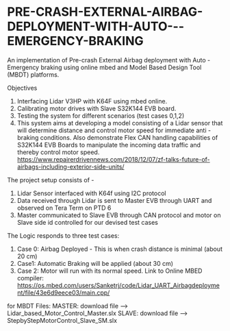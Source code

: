 # PRE-CRASH-EXTERNAL-AIRBAG-DEPLOYMENT-WITH-AUTO---EMERGENCY-BRAKING
An implementation of Pre-crash External Airbag deployment with Auto - Emergency braking using online mbed and Model Based Design Tool (MBDT) platforms.

Objectives
1. Interfacing Lidar V3HP with K64F using mbed online.
2. Calibrating motor drives with Slave S32K144 EVB board.
3. Testing the system for different scenarios (test cases 0,1,2)
4. This system aims at developing a model consisting of a Lidar sensor that will determine distance and control motor speed for immediate anti - braking conditions. Also demonstrate Flex CAN handling capabilities of S32K144 EVB Boards to manipulate the incoming data traffic and thereby control motor speed.
https://www.repairerdrivennews.com/2018/12/07/zf-talks-future-of-airbags-including-exterior-side-units/


The project setup consists of -
1. Lidar Sensor interfaced with K64f using I2C protocol
2. Data received through Lidar is sent to Master EVB through UART and observed on Tera Term on PTD 6
3. Master communicated to Slave EVB through CAN protocol and motor on Slave side id controlled for our devised test cases

The Logic responds to three test cases:
1. Case 0: Airbag Deployed - This is when crash distance is minimal (about 20 cm)
2. Case1: Automatic Braking will be applied (about 30 cm)
3. Case 2: Motor will run with its normal speed.
Link to Online MBED compiler:
https://os.mbed.com/users/Sanketrj/code/Lidar_UART_Airbagdeployment/file/43e6d9eece03/main.cpp/


for MBDT Files:
MASTER: download file --> Lidar_based_Motor_Control_Master.slx
SLAVE: download file --> StepbyStepMotorControl_Slave_SM.slx
